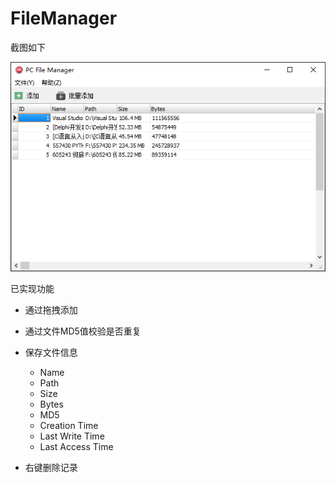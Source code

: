 # FileManager

截图如下

![截图](img/s-20200721-225502.png)

已实现功能

- 通过拖拽添加
- 通过文件MD5值校验是否重复
- 保存文件信息
  
  * Name
  * Path
  * Size
  * Bytes
  * MD5
  * Creation Time
  * Last Write Time
  * Last Access Time

- 右键删除记录



